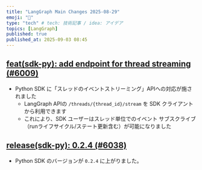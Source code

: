 ```yaml
---
title: "LangGraph Main Changes 2025-08-29"
emoji: "📝"
type: "tech" # tech: 技術記事 / idea: アイデア
topics: [LangGraph]
published: true
published_at: 2025-09-03 08:45
---
```


## [feat(sdk-py): add endpoint for thread streaming (#6009)](https://github.com/langchain-ai/langgraph/commit/1756ce1dd22d7b509f052d9c8cb0aaf8ef998e7b)

- Python SDK に「スレッドのイベントストリーミング」APIへの対応が施されました
  - LangGraph APIの `/threads/{thread_id}/stream` を SDK クライアントから利用できます
  - これにより、SDK ユーザーはスレッド単位でのイベント サブスクライブ（runライフサイクル/ステート更新含む）が可能になりました


## [release(sdk-py): 0.2.4 (#6038)](https://github.com/langchain-ai/langgraph/commit/22942d4eece26b11981f6d65dda75b823a087581)

- Python SDK のバージョンが `0.2.4` に上がりました。
